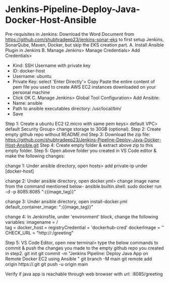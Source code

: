 # Jenkins-Pipeline-Deploy-Java-Docker-Host-Ansible

Pre-requisites in Jenkins: Download the Word Document from https://github.com/shubhradeep23/jenkins-sonar-eks to first setup Jenkins, SonarQube, Maven, Docker, but skip the EKS creation part.
A. Install Ansible Plugin in Jenkins
B. Manage Jenkins> Manage Credentials> Add Credentials> 
   - Kind: SSH Username with private key
   - ID: docker-host
   - Username: ubuntu
   - Private Key: select 'Enter Directly'> Copy Paste the entire content of pem file you used to create AWS EC2 instances downloaded on your personal machine
   - Click OK
C. Manage Jenkins> Global Tool Configuration> Add Ansible:
   - Name: ansible
   - Path to ansible executables directory: /usr/local/bin/
   - Save

Step 1: Create a ubuntu EC2 t2.micro with same pem keys> default VPC> default Security Group> change storage to 30GB (optional).
Step 2: Create empty github repo without README.md
Step 3: Download the zip file: https://github.com/shubhradeep23/Jenkins-Pipeline-Deploy-Java-Docker-Host-Ansible.git
Step 4: Create empty folder & extract above zip to this empty folder.
Step 5: Open above folder you created in VS Code editor & make the following changes:

change 1:
Under ansible directory, open hosts> add private-ip under [docker-host]

change 2:
Under ansible directory, open docker.yml> change image name from the command mentioned below-
ansible.builtin.shell: sudo docker run -d -p 8085:8085 "<image-name>:{{image_tag}}"

change 3:
Under ansible directory, open install-docker.yml
default_container_image: "<image-name>:{{image_tag}}"

change 4:
In Jenkinsfile, under 'environment' block, change the following variables: 
imagename = <your-dockerhub-username>/<dockerhub-repo-or-image-name>  
tag = <image-tag>
docker_host = <private-ip-ec2-docker-host>
registryCredential = 'dockerhub-cred'
dockerImage = ''
CHECK_URL = "http://<public-ip-ec2-docker-host>:<port no>/greeting"          

Step 5: VS Code Editor, open new terminal> type the below commands to commit & push the changes you made to the empty github repo you created in step2.
git init
git commit -m "Jenkins Pipeline: Deploy Java App on Remote Docker EC2 using Ansible "
git branch -M main
git remote add origin https://<your-github-repo>.git
git push -u origin main

Verify if java app is reachable through web browser with url: <public-ip-ec2-docker-host>:8085/greeting
